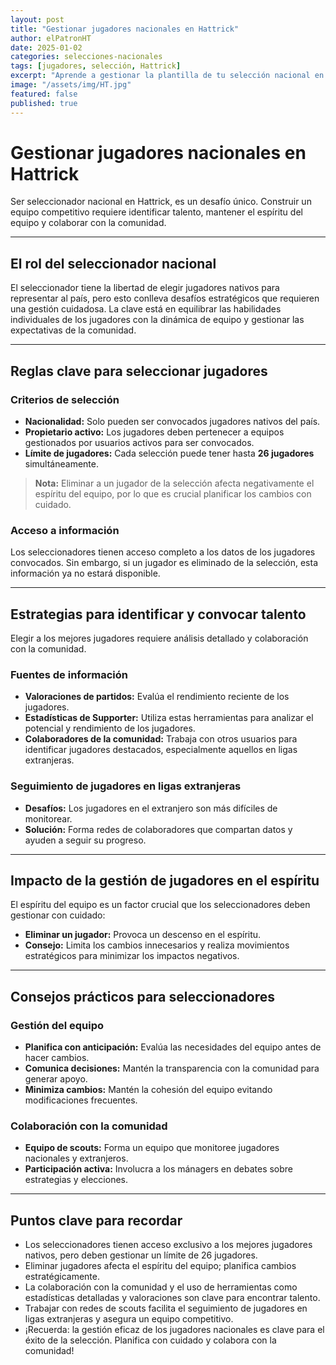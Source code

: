 ```yaml
---
layout: post
title: "Gestionar jugadores nacionales en Hattrick"
author: elPatronHT
date: 2025-01-02
categories: selecciones-nacionales
tags: [jugadores, selección, Hattrick]
excerpt: "Aprende a gestionar la plantilla de tu selección nacional en Hattrick y selecciona a los mejores talentos."
image: "/assets/img/HT.jpg"
featured: false
published: true
---
```


# Gestionar jugadores nacionales en Hattrick

Ser seleccionador nacional en Hattrick, es un desafío único. Construir un equipo competitivo requiere identificar talento, mantener el espíritu del equipo y colaborar con la comunidad.

---

## El rol del seleccionador nacional

El seleccionador tiene la libertad de elegir jugadores nativos para representar al país, pero esto conlleva desafíos estratégicos que requieren una gestión cuidadosa. La clave está en equilibrar las habilidades individuales de los jugadores con la dinámica de equipo y gestionar las expectativas de la comunidad.

---

## Reglas clave para seleccionar jugadores

### Criterios de selección

- **Nacionalidad:** Solo pueden ser convocados jugadores nativos del país.
- **Propietario activo:** Los jugadores deben pertenecer a equipos gestionados por usuarios activos para ser convocados.
- **Límite de jugadores:** Cada selección puede tener hasta **26 jugadores** simultáneamente.

> **Nota:** Eliminar a un jugador de la selección afecta negativamente el espíritu del equipo, por lo que es crucial planificar los cambios con cuidado.

### Acceso a información

Los seleccionadores tienen acceso completo a los datos de los jugadores convocados. Sin embargo, si un jugador es eliminado de la selección, esta información ya no estará disponible.

---

## Estrategias para identificar y convocar talento

Elegir a los mejores jugadores requiere análisis detallado y colaboración con la comunidad.

### Fuentes de información

- **Valoraciones de partidos:** Evalúa el rendimiento reciente de los jugadores.
- **Estadísticas de Supporter:** Utiliza estas herramientas para analizar el potencial y rendimiento de los jugadores.
- **Colaboradores de la comunidad:** Trabaja con otros usuarios para identificar jugadores destacados, especialmente aquellos en ligas extranjeras.

### Seguimiento de jugadores en ligas extranjeras

- **Desafíos:** Los jugadores en el extranjero son más difíciles de monitorear.
- **Solución:** Forma redes de colaboradores que compartan datos y ayuden a seguir su progreso.

---

## Impacto de la gestión de jugadores en el espíritu

El espíritu del equipo es un factor crucial que los seleccionadores deben gestionar con cuidado:

- **Eliminar un jugador:** Provoca un descenso en el espíritu.
- **Consejo:** Limita los cambios innecesarios y realiza movimientos estratégicos para minimizar los impactos negativos.

---

## Consejos prácticos para seleccionadores

### Gestión del equipo

- **Planifica con anticipación:** Evalúa las necesidades del equipo antes de hacer cambios.
- **Comunica decisiones:** Mantén la transparencia con la comunidad para generar apoyo.
- **Minimiza cambios:** Mantén la cohesión del equipo evitando modificaciones frecuentes.

### Colaboración con la comunidad

- **Equipo de scouts:** Forma un equipo que monitoree jugadores nacionales y extranjeros.
- **Participación activa:** Involucra a los mánagers en debates sobre estrategias y elecciones.

---

## Puntos clave para recordar

- Los seleccionadores tienen acceso exclusivo a los mejores jugadores nativos, pero deben gestionar un límite de 26 jugadores.
- Eliminar jugadores afecta el espíritu del equipo; planifica cambios estratégicamente.
- La colaboración con la comunidad y el uso de herramientas como estadísticas detalladas y valoraciones son clave para encontrar talento.
- Trabajar con redes de scouts facilita el seguimiento de jugadores en ligas extranjeras y asegura un equipo competitivo.
- ¡Recuerda: la gestión eficaz de los jugadores nacionales es clave para el éxito de la selección. Planifica con cuidado y colabora con la comunidad!
